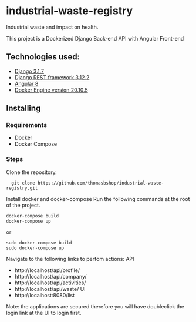 # industrial-waste-registry
Industrial waste and impact on health.

This project is a Dockerized Django Back-end API with Angular Front-end 

## Technologies used:

 - [Django 3.1.7](https://docs.djangoproject.com/en/3.1/)
 - [Django REST framework 3.12.2](https://www.django-rest-framework.org/)
 - [ Angular 8](https://angular.io/)
 - [ Docker Engine version 20.10.5](https://www.docker.com/)
    
    

## Installing
### Requirements
 - Docker
 - Docker Compose

### Steps
Clone the repository.
```
  git clone https://github.com/thomasbshop/industrial-waste-registry.git
```
Install docker and docker-compose
Run the following commands at the root of the project.
```
docker-compose build 
docker-compose up
```
or
```
sudo docker-compose build 
sudo docker-compose up
```
Navigate to the following links to perfom actions:
API
 - http://localhost/api/profile/
 - http://localhost/api/company/
 - http://localhost/api/activities/
 - http://localhost/api/waste/
UI
 - http://localhost:8080/list

Note: the applications are secured therefore you will have doubleclick the login link at the UI to login first.

